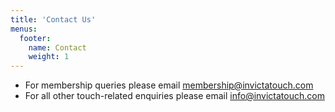 ```yaml
---
title: 'Contact Us'
menus:
  footer:
    name: Contact
    weight: 1
---
```


* For membership queries please email membership@invictatouch.com
* For all other touch-related enquiries please email info@invictatouch.com
